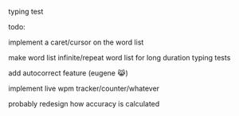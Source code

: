typing test



todo:

implement a caret/cursor on the word list

make word list infinite/repeat word list for long duration typing tests

add autocorrect feature (eugene :joy_cat:)

implement live wpm tracker/counter/whatever

probably redesign how accuracy is calculated
